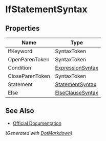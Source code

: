 # IfStatementSyntax

## Properties

| Name            | Type                                    |
| --------------- | --------------------------------------- |
| IfKeyword       | SyntaxToken                             |
| OpenParenToken  | SyntaxToken                             |
| Condition       | [ExpressionSyntax](ExpressionSyntax.md) |
| CloseParenToken | SyntaxToken                             |
| Statement       | [StatementSyntax](StatementSyntax.md)   |
| Else            | [ElseClauseSyntax](ElseClauseSyntax.md) |

## See Also

* [Official Documentation](https://docs.microsoft.com/en-us/dotnet/api/microsoft.codeanalysis.csharp.syntax.ifstatementsyntax)


*\(Generated with [DotMarkdown](http://github.com/JosefPihrt/DotMarkdown)\)*